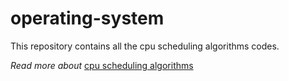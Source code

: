 # operating-system
This repository contains all the cpu scheduling algorithms codes.  

_Read more about_ [cpu scheduling algorithms](https://www.geeksforgeeks.org/gate-notes-operating-system-process-scheduling/) 
